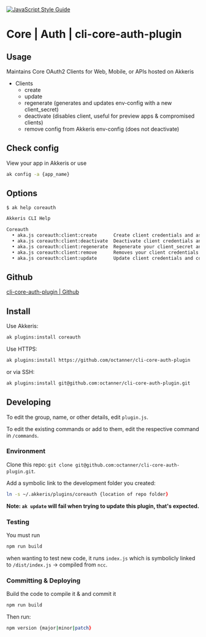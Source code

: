 [![JavaScript Style Guide](https://img.shields.io/badge/code_style-standard-brightgreen.svg)](https://standardjs.com)

# Core | Auth | cli-core-auth-plugin

## Usage

Maintains Core OAuth2 Clients for Web, Mobile, or APIs hosted on Akkeris

- Clients
  - create
  - update
  - regenerate (generates and updates env-config with a new client_secret)
  - deactivate (disables client, useful for preview apps & compromised clients)
  - remove config from Akkeris env-config (does not deactivate)

## Check config

View your app in Akkeris or use 

```zsh
ak config -a {app_name}
```

## Options

```zsh
$ ak help coreauth

Akkeris CLI Help

Coreauth
  • aka.js coreauth:client:create      Create client credentials and assign them to the specified app
  • aka.js coreauth:client:deactivate  Deactivate client credentials and removes the config from the specified app
  • aka.js coreauth:client:regenerate  Regenerate your client_secret and update config for the specified app
  • aka.js coreauth:client:remove      Removes your client credentials from the config for the specified app
  • aka.js coreauth:client:update      Update client credentials and config for the specified app
```

## Github

[cli-core-auth-plugin | Github](https://github.com/octanner/cli-core-auth-plugin)

## Install

Use Akkeris:

```zsh
ak plugins:install coreauth
```

Use HTTPS:

```zsh
ak plugins:install https://github.com/octanner/cli-core-auth-plugin
```

or via SSH:

```zsh
ak plugins:install git@github.com:octanner/cli-core-auth-plugin.git
```

## Developing

To edit the group, name, or other details, edit `plugin.js`.

To edit the existing commands or add to them, edit the respective command in `/commands`.

### Environment

Clone this repo: `git clone git@github.com:octanner/cli-core-auth-plugin.git`.

Add a symbolic link to the development folder you created: 

```zsh
ln -s ~/.akkeris/plugins/coreauth {location of repo folder}
```

**Note: `ak update` will fail when trying to update this plugin, that's expected.**

### Testing

You must run 

```zsh
npm run build
```

when wanting to test new code, it runs `index.js` which is symbolicly linked to `/dist/index.js` -> compiled from `ncc`.

### Committing & Deploying

Build the code to compile it & and commit it

```zsh
npm run build
```

Then run:

```zsh
npm version {major|minor|patch}
```
